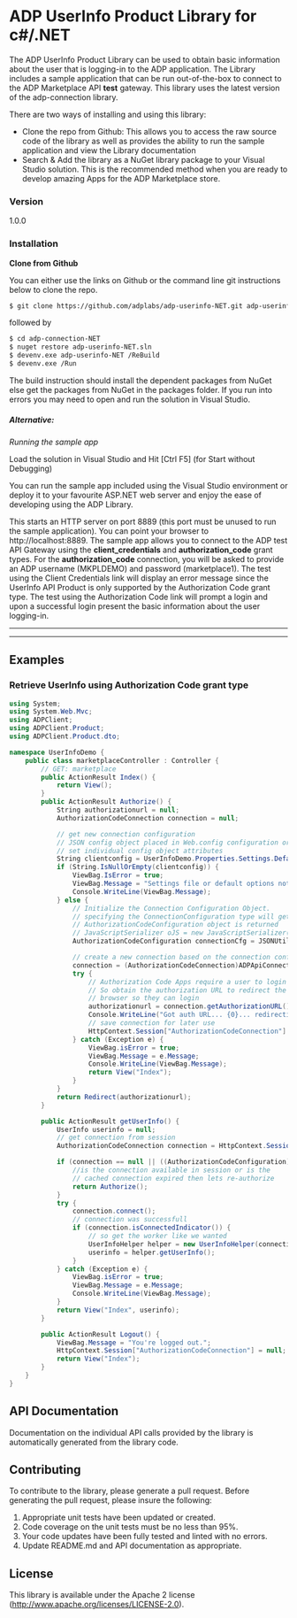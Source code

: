 # ADP UserInfo Product Library for c#/.NET

The ADP UserInfo Product Library can be used to obtain basic information about the user that is logging-in to the ADP application. The Library includes a sample application that can be run out-of-the-box to connect to the ADP Marketplace API **test** gateway. This library uses the latest version of the adp-connection library.

There are two ways of installing and using this library:

  - Clone the repo from Github: This allows you to access the raw source code of the library as well as provides the ability to run the sample application and view the Library documentation
  - Search & Add the library as a NuGet library package to your Visual Studio solution. This is the recommended method when you are ready to develop amazing Apps for the ADP Marketplace store.

### Version
1.0.0

### Installation

**Clone from Github**

You can either use the links on Github or the command line git instructions below to clone the repo.

```sh
$ git clone https://github.com/adplabs/adp-userinfo-NET.git adp-userinfo-NET
```

followed by

```sh
$ cd adp-connection-NET
$ nuget restore adp-userinfo-NET.sln
$ devenv.exe adp-userinfo-NET /ReBuild
$ devenv.exe /Run
```

The build instruction should install the dependent packages from NuGet else get the packages from NuGet in the packages folder. If you run into errors you may need to open and run the solution in Visual Studio.

##### Alternative: 
*Running the sample app*

Load the solution in Visual Studio and Hit [Ctrl F5] (for Start without Debugging)

You can run the sample app included using the Visual Studio environment or deploy it to your favourite ASP.NET web server and enjoy the ease of developing using the ADP Library.

This starts an HTTP server on port 8889 (this port must be unused to run the sample application). You can point your browser to http://localhost:8889. The sample app allows you to connect to the ADP test API Gateway using the **client_credentials** and **authorization_code** grant types. For the **authorization_code** connection, you will be asked to provide an ADP username (MKPLDEMO) and password (marketplace1). The test using the Client Credentials link will display an error message since the UserInfo API Product is only supported by the Authorization Code grant type. The test using the Authorization Code link will prompt a login and upon a successful login present the basic information about the user logging-in.

***

***

## Examples

### Retrieve UserInfo using Authorization Code grant type

```c#
using System;
using System.Web.Mvc;
using ADPClient;
using ADPClient.Product;
using ADPClient.Product.dto;

namespace UserInfoDemo {
    public class marketplaceController : Controller {
        // GET: marketplace
        public ActionResult Index() {
            return View();
        }
        public ActionResult Authorize() {
            String authorizationurl = null;
            AuthorizationCodeConnection connection = null;

            // get new connection configuration
            // JSON config object placed in Web.config configuration or
            // set individual config object attributes
            String clientconfig = UserInfoDemo.Properties.Settings.Default.AuthorizationCodeConfiguration; 
            if (String.IsNullOrEmpty(clientconfig)) {
                ViewBag.IsError = true;
                ViewBag.Message = "Settings file or default options not available.";
                Console.WriteLine(ViewBag.Message);
            } else {
                // Initialize the Connection Configuration Object.
                // specifying the ConnectionConfiguration type will get back the right ConnectionConfiguration type object.
                // AuthorizationCodeConfiguration object is returned
                // JavaScriptSerializer oJS = new JavaScriptSerializer();
                AuthorizationCodeConfiguration connectionCfg = JSONUtil.Deserialize<AuthorizationCodeConfiguration>(clientconfig);

                // create a new connection based on the connection configuration object provided
                connection = (AuthorizationCodeConnection)ADPApiConnectionFactory.createConnection(connectionCfg);
                try {
                    // Authorization Code Apps require a user to login to ADP
                    // So obtain the authorization URL to redirect the user's
                    // browser so they can login
                    authorizationurl = connection.getAuthorizationURL();
                    Console.WriteLine("Got auth URL... {0}... redirecting", authorizationurl);
                    // save connection for later use
                    HttpContext.Session["AuthorizationCodeConnection"] = connection;
                } catch (Exception e) {
                    ViewBag.isError = true;
                    ViewBag.Message = e.Message;
                    Console.WriteLine(ViewBag.Message);
                    return View("Index");
                }
            }
            return Redirect(authorizationurl);
        }

        public ActionResult getUserInfo() {
            UserInfo userinfo = null;
            // get connection from session
            AuthorizationCodeConnection connection = HttpContext.Session["AuthorizationCodeConnection"] as AuthorizationCodeConnection;

            if (connection == null || ((AuthorizationCodeConfiguration)connection.connectionConfiguration).authorizationCode == null) {
                //is the connection available in session or is the 
                // cached connection expired then lets re-authorize
                return Authorize();
            }
            try {
                connection.connect();
                // connection was successfull 
                if (connection.isConnectedIndicator()) {
                    // so get the worker like we wanted
                    UserInfoHelper helper = new UserInfoHelper(connection, null);
                    userinfo = helper.getUserInfo();
                }
            } catch (Exception e) {
                ViewBag.isError = true;
                ViewBag.Message = e.Message;
                Console.WriteLine(ViewBag.Message);
            }
            return View("Index", userinfo);
        }

        public ActionResult Logout() {
            ViewBag.Message = "You're logged out.";
            HttpContext.Session["AuthorizationCodeConnection"] = null;
            return View("Index");
        }
    }
}
```

## API Documentation ##

Documentation on the individual API calls provided by the library is automatically generated from the library code.

 
## Contributing ##

To contribute to the library, please generate a pull request. Before generating the pull request, please insure the following:

1. Appropriate unit tests have been updated or created.
2. Code coverage on the unit tests must be no less than 95%.
3. Your code updates have been fully tested and linted with no errors.
4. Update README.md and API documentation as appropriate.
 
## License ##

This library is available under the Apache 2 license (http://www.apache.org/licenses/LICENSE-2.0).


